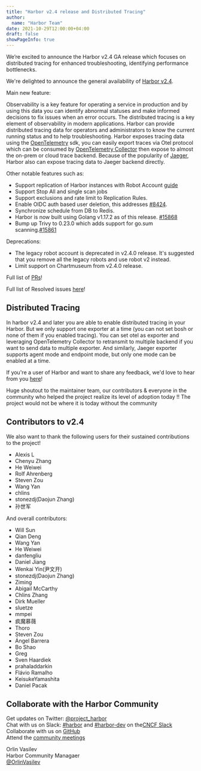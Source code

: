 ```yaml
---
title: "Harbor v2.4 release and Distributed Tracing"
author:
  name: "Harbor Team"
date: 2021-10-29T12:00:00+04:00
draft: false
showPageInfo: true
---
```


We’re excited to announce the Harbor v2.4 GA release which focuses on distributed tracing for enhanced troubleshooting, identifying performance bottlenecks.

We're delighted to announce the general availability of [Harbor
v2.4](https://github.com/goharbor/harbor/releases/tag/v2.4.0).

Main new feature:

Observability is a key feature for operating a service in production and by using this data you can identify abnormal statuses and make informed decisions to fix issues when an error occurs. The distributed tracing is a key element of observability in modern applications. Harbor can provide distributed tracing data for operators and administrators to know the current running status and to help  troubleshooting.  Harbor exposes tracing data using the [OpenTelemetry](https://opentelemetry.io/) sdk, you can easily export traces via Otel protocol which can be consumed by [OpenTelemetry Collector](https://opentelemetry.io/docs/collector/) then expose to almost the on-prem or cloud trace backend. Because of the popularity of [Jaeger](https://www.jaegertracing.io), Harbor also can expose tracing data to Jaeger backend directly.

Other notable features such as:
- Support replication of Harbor instances with Robot Account [guide](https://github.com/goharbor/harbor/wiki/How-to-do-replication-with-Robot-Account)
- Support Stop All and single scan jobs
- Support exclusions and rate limit to Replication Rules.
- Enable OIDC auth based user deletion, this addresses [#8424](https://github.com/goharbor/harbor/issues/8424).
- Synchronize schedule from DB to Redis. 
- Harbor is now built using Golang v1.17.2 as of this release. [#15868](https://github.com/goharbor/harbor/pull/15868)
- Bump up Trivy to 0.23.0 which adds support for go.sum scanning.[#15861](https://github.com/goharbor/harbor/pull/15861)

Deprecations:
- The legacy robot account is deprecated in v2.4.0 release. It's suggested that you remove all the legacy robots and use robot v2 instead.
- Limit support on Chartmuseum from v2.4.0 release.

Full list of [PRs](https://github.com/goharbor/harbor/issues?q=is%3Aclosed+label%3Atarget%2F2.4.0+)!

Full list of Resolved issues [here](https://github.com/goharbor/harbor/issues?q=is%3Aissue+label%3Atarget%2F2.4.0+is%3Aclosed)!

## Distributed Tracing

In harbor v2.4 and later you are able to enable distributed tracing in your Harbor. But we only support one exporter at a time (you can not set bosh or none of them if you enabled tracing). You can set otel as exporter and leveraging OpenTelemetry Collector to retransmit to multiple backend if you want to send data to multiple exporter. And similarly, Jaeger exporter supports agent mode and endpoint mode, but only one mode can be enabled at a time.




If you're a user of Harbor and want to share any feedback, we'd love to
hear from you [here](https://github.com/goharbor/community/issues/115)!

Huge shoutout to the maintainer team, our contributors & everyone in the
community who helped the project realize its level of adoption today !!
The project would not be where it is today without the community

## Contributors to v2.4

We also want to thank the following users for their sustained
contributions to the project!

- Alexis L
- Chenyu Zhang
- He Weiwei
- Rolf Ahrenberg
- Steven Zou
- Wang Yan
- chlins
- stonezdj(Daojun Zhang)
- 孙世军

And overall contributors:

- Will Sun
- Qian Deng
- Wang Yan
- He Weiwei
- danfengliu
- Daniel Jiang
- Wenkai Yin(尹文开)
- stonezdj(Daojun Zhang)
- Ziming
- Abigail McCarthy
- Chlins Zhang
- Dirk Mueller
- sluetze
- mmpei
- 疯魔慕薇
- Thoro
- Steven Zou
- Ángel Barrera
- Bo Shao
- Greg
- Sven Haardiek
- prahaladdarkin
- Flávio Ramalho
- KeisukeYamashita
- Daniel Pacak

## Collaborate with the Harbor Community

Get updates on Twitter: [@project\_harbor](https://twitter.com/project_harbor)  
Chat with us on Slack: [#harbor](https://cloud-native.slack.com/messages/harbor)
and [#harbor-dev](https://cloud-native.slack.com/messages/harbor-dev)
on the[CNCF Slack](https://slack.cncf.io/)  
Collaborate with us on [GitHub](https://github.com/goharbor/harbor)  
Attend the [community meetings](https://github.com/goharbor/community/wiki/Harbor-Community-Meetings)

Orlin Vasilev  
Harbor Community Managaer  
[@OrlinVasilev](https://github.com/OrlinVasilev)
